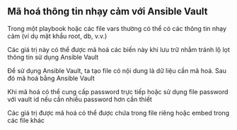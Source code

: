 ## Mã hoá thông tin nhạy cảm với Ansible Vault

Trong một playbook hoặc các file vars thường có thể có các thông tin nhạy cảm (ví dụ mật khẩu root, db, v.v.)

Các giá trị này có thể được mã hoá các biến này khi lưu trữ nhằm tránh lộ lọt thông tin sử dụng Ansible Vault

Để sử dụng Ansible Vault, ta tạo file có nội dung là dữ liệu cần mã hoá.
Sau đó mã hoá bằng Ansible Vault

Khi mã hoá có thể cung cấp password trực tiếp hoặc sử dụng file password với vault id nếu cần nhiều password hơn cần thiết

Các giá trị được mã hoá có thể được chứa trong file riêng hoặc embed trong các file khác
